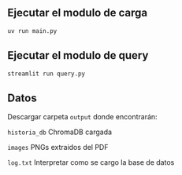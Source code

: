 ## Ejecutar el modulo de carga

```bash
uv run main.py
```

## Ejecutar el modulo de query

```bash
streamlit run query.py
```

## Datos

Descargar carpeta `output` donde encontrarán:

`historia_db`
    ChromaDB cargada

`images`
    PNGs extraidos del PDF

`log.txt`
    Interpretar como se cargo la base de datos